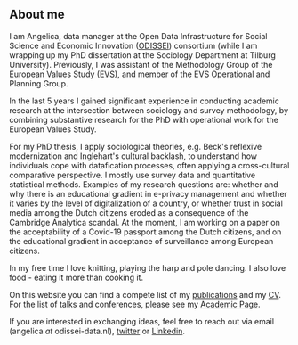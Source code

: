 ## About me
I am Angelica, data manager at the Open Data Infrastructure for Social Science and Economic Innovation ([ODISSEI](https://odissei-data.nl/en/)) consortium (while I am wrapping up my PhD dissertation at the Sociology Department at Tilburg University). Previously, I was assistant of the Methodology Group of the European Values Study ([EVS](https://europeanvaluesstudy.eu/)), and member of the EVS Operational and Planning Group. 

In the last 5 years I gained significant experience in conducting academic research at the intersection between sociology and survey methodology, by combining substantive research for the PhD with operational work for the European Values Study. 

For my PhD thesis, I apply sociological theories, e.g. Beck's reflexive modernization and Inglehart's cultural backlash, to understand how individuals cope with datafication processes, often applying a cross-cultural comparative perspective. I mostly use survey data and quantitative statistical methods. Examples of my research questions are: whether and why there is an educational gradient in e-privacy management and whether it varies by the level of digitalization of a country, or whether trust in social media among the Dutch citizens eroded as a consequence of the Cambridge Analytica scandal. At the moment, I am working on a paper on the acceptability of a Covid-19 passport among the Dutch citizens, and on the educational gradient in acceptance of surveillance among European citizens.

In my free time I love knitting, playing the harp and pole dancing. I also love food - eating it more than cooking it.

On this website you can find a compete list of my [publications](/publications/) and my [CV](/cv/). For the list of talks and conferences, please see my [Academic Page](https://research.tilburguniversity.edu/en/persons/angelica-maineri).

If you are interested in exchanging ideas, feel free to reach out via email (angelica _at_ odissei-data.nl), [twitter](https://twitter.com/AngelicaMaineri) or [Linkedin](https://www.linkedin.com/in/angelica-maineri-72b44a131/).

